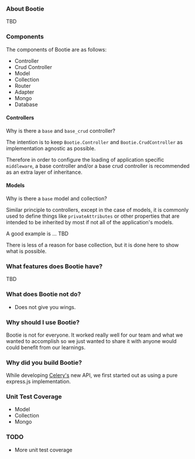 ### About Bootie

TBD


### Components

The components of Bootie are as follows:

- Controller
- Crud Controller
- Model
- Collection
- Router
- Adapter
- Mongo
- Database

#### Controllers

Why is there a `base` and `base_crud` controller?

The intention is to keep `Bootie.Controller` and `Bootie.CrudController` as implementation agnostic as possible.

Therefore in order to configure the loading of application specific `middleware`, a base controller and/or a base crud controller is recommended as an extra layer of inheritance.


#### Models

Why is there a `base` model and collection?

Similar principle to controllers, except in the case of models, it is commonly used to define things like `privateAttributes` or other properties that are intended to be inherited by most if not all of the application's models.

A good example is ... TBD

There is less of a reason for base collection, but it is done here to show what is possible.


### What features does Bootie have?

TBD

### What does Bootie not do?

- Does not give you wings.

### Why should I use Bootie?

Bootie is not for everyone. It worked really well for our team and what we wanted to accomplish so we just wanted to share it with anyone would could benefit from our learnings.

### Why did you build Bootie?

While developing [Celery's](https://trycelery.com) new API, we first started out as using a pure express.js implementation.

### Unit Test Coverage

- Model
- Collection
- Mongo

### TODO

- More unit test coverage